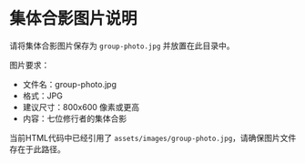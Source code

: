 # 集体合影图片说明

请将集体合影图片保存为 `group-photo.jpg` 并放置在此目录中。

图片要求：
- 文件名：group-photo.jpg
- 格式：JPG
- 建议尺寸：800x600 像素或更高
- 内容：七位修行者的集体合影

当前HTML代码中已经引用了 `assets/images/group-photo.jpg`，请确保图片文件存在于此路径。

